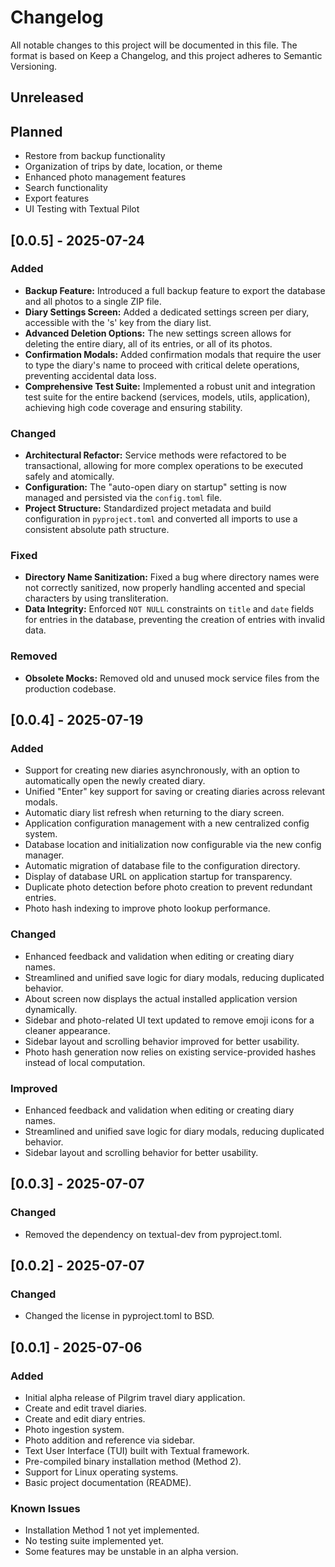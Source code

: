 # Changelog

All notable changes to this project will be documented in this file.
The format is based on Keep a Changelog, and this project adheres to Semantic Versioning.

## Unreleased

## Planned
* Restore from backup functionality
* Organization of trips by date, location, or theme
* Enhanced photo management features
* Search functionality
* Export features
* UI Testing with Textual Pilot

## [0.0.5] - 2025-07-24

### Added
* **Backup Feature:** Introduced a full backup feature to export the database and all photos to a single ZIP file.
* **Diary Settings Screen:** Added a dedicated settings screen per diary, accessible with the 's' key from the diary list.
* **Advanced Deletion Options:** The new settings screen allows for deleting the entire diary, all of its entries, or all of its photos.
* **Confirmation Modals:** Added confirmation modals that require the user to type the diary's name to proceed with critical delete operations, preventing accidental data loss.
* **Comprehensive Test Suite:** Implemented a robust unit and integration test suite for the entire backend (services, models, utils, application), achieving high code coverage and ensuring stability.

### Changed
* **Architectural Refactor:** Service methods were refactored to be transactional, allowing for more complex operations to be executed safely and atomically.
* **Configuration:** The "auto-open diary on startup" setting is now managed and persisted via the `config.toml` file.
* **Project Structure:** Standardized project metadata and build configuration in `pyproject.toml` and converted all imports to use a consistent absolute path structure.

### Fixed
* **Directory Name Sanitization:** Fixed a bug where directory names were not correctly sanitized, now properly handling accented and special characters by using transliteration.
* **Data Integrity:** Enforced `NOT NULL` constraints on `title` and `date` fields for entries in the database, preventing the creation of entries with invalid data.

### Removed
* **Obsolete Mocks:** Removed old and unused mock service files from the production codebase.

## [0.0.4] - 2025-07-19

### Added
* Support for creating new diaries asynchronously, with an option to automatically open the newly created diary.
* Unified "Enter" key support for saving or creating diaries across relevant modals.
* Automatic diary list refresh when returning to the diary screen.
* Application configuration management with a new centralized config system.
* Database location and initialization now configurable via the new config manager.
* Automatic migration of database file to the configuration directory.
* Display of database URL on application startup for transparency.
* Duplicate photo detection before photo creation to prevent redundant entries.
* Photo hash indexing to improve photo lookup performance.

### Changed
* Enhanced feedback and validation when editing or creating diary names.
* Streamlined and unified save logic for diary modals, reducing duplicated behavior.
* About screen now displays the actual installed application version dynamically.
* Sidebar and photo-related UI text updated to remove emoji icons for a cleaner appearance.
* Sidebar layout and scrolling behavior improved for better usability.
* Photo hash generation now relies on existing service-provided hashes instead of local computation.

### Improved
* Enhanced feedback and validation when editing or creating diary names.
* Streamlined and unified save logic for diary modals, reducing duplicated behavior.
* Sidebar layout and scrolling behavior for better usability.

## [0.0.3] - 2025-07-07

### Changed
* Removed the dependency on textual-dev from pyproject.toml.

## [0.0.2] - 2025-07-07

### Changed
* Changed the license in pyproject.toml to BSD.

## [0.0.1] - 2025-07-06

### Added
* Initial alpha release of Pilgrim travel diary application.
* Create and edit travel diaries.
* Create and edit diary entries.
* Photo ingestion system.
* Photo addition and reference via sidebar.
* Text User Interface (TUI) built with Textual framework.
* Pre-compiled binary installation method (Method 2).
* Support for Linux operating systems.
* Basic project documentation (README).

### Known Issues
* Installation Method 1 not yet implemented.
* No testing suite implemented yet.
* Some features may be unstable in an alpha version.
